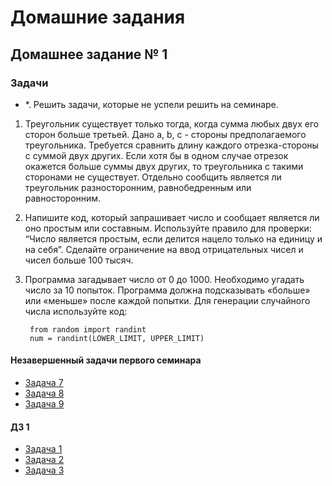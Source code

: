 # Домашние задания

## Домашнее задание № 1

### Задачи

- *. Решить задачи, которые не успели решить на семинаре.

1. Треугольник существует только тогда, когда сумма любых двух его сторон больше третьей. Дано a, b, c - стороны предполагаемого треугольника. Требуется сравнить длину каждого отрезка-стороны с суммой двух других. Если хотя бы в одном случае отрезок окажется больше суммы двух других, то треугольника с такими сторонами не существует. Отдельно сообщить является ли треугольник разносторонним, равнобедренным или равносторонним.

2. Напишите код, который запрашивает число и сообщает является ли оно простым или составным. Используйте правило для проверки: “Число является простым, если делится нацело только на единицу и на себя”. Сделайте ограничение на ввод отрицательных чисел и чисел больше 100 тысяч.

3. Программа загадывает число от 0 до 1000. Необходимо угадать число за 10 попыток. Программа
должна подсказывать «больше» или «меньше» после каждой попытки. Для генерации случайного
числа используйте код:

        from random import randint
        num = randint(LOWER_LIMIT, UPPER_LIMIT)

#### Незавершенный задачи первого семинара

- [Задача 7](https://github.com/Let0Pda/Python_next/blob/main/Seminars/Seminar1/task007.py)
- [Задача 8](https://github.com/Let0Pda/Python_next/blob/main/Seminars/Seminar1/task008.py)
- [Задача 9](https://github.com/Let0Pda/Python_next/blob/main/Seminars/Seminar1/task009.py)

#### ДЗ 1

- [Задача 1](https://github.com/Let0Pda/Python_next/blob/main/Homework/DZ1/DZ1_01.py)
- [Задача 2](https://github.com/Let0Pda/Python_next/blob/main/Homework/DZ1/DZ1_02.py)
- [Задача 3](https://github.com/Let0Pda/Python_next/blob/main/Homework/DZ1/DZ1_03.py)
